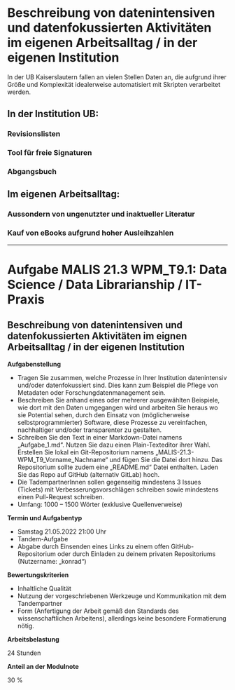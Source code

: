 # Beschreibung von datenintensiven und datenfokussierten Aktivitäten im eigenen Arbeitsalltag / in der eigenen Institution

In der UB Kaiserslautern fallen an vielen Stellen Daten an, die aufgrund ihrer Größe und Komplexität idealerweise automatisiert mit Skripten verarbeitet werden.

## In der Institution UB:

### Revisionslisten

### Tool für freie Signaturen

### Abgangsbuch

## Im eigenen Arbeitsalltag:

### Aussondern von ungenutzter und inaktueller Literatur

### Kauf von eBooks aufgrund hoher Ausleihzahlen


---

# Aufgabe MALIS 21.3 WPM_T9.1: Data Science / Data Librarianship / IT-Praxis

## Beschreibung von datenintensiven und datenfokussierten Aktivitäten im eignen Arbeitsalltag / in der eigenen Institution

**Aufgabenstellung**
* Tragen Sie zusammen, welche Prozesse in Ihrer Institution datenintensiv und/oder datenfokussiert sind. Dies kann zum Beispiel die Pflege von Metadaten oder Forschungdatenmanagement sein.
* Beschreiben Sie anhand eines oder mehrerer ausgewählten Beispiele, wie dort mit den Daten umgegangen wird und arbeiten Sie heraus wo sie Potential sehen, durch den Einsatz von (möglicherweise selbstprogrammierter) Software, diese Prozesse zu vereinfachen, nachhaltiger und/oder transparenter zu gestalten.
* Schreiben Sie den Text in einer Markdown-Datei namens „Aufgabe_1.md“. Nutzen Sie dazu einen Plain-Texteditor ihrer Wahl. Erstellen Sie lokal ein Git-Repositorium namens „MALIS-21.3- WPM_T9_Vorname_Nachname“ und fügen Sie die Datei dort hinzu. Das Repositorium sollte zudem eine „README.md“ Datei enthalten. Laden Sie das Repo auf GitHub (alternativ GitLab) hoch.
* Die TadempartnerInnen sollen gegenseitig mindestens 3 Issues (Tickets) mit Verbesserungsvorschlägen schreiben sowie mindestens einen Pull-Request schreiben.
* Umfang: 1000 – 1500 Wörter (exklusive Quellenverweise)

**Termin und Aufgabentyp**
* Samstag 21.05.2022 21:00 Uhr
* Tandem-Aufgabe
* Abgabe durch Einsenden eines Links zu einem offen GitHub-Repositorium oder durch Einladen zu deinem privaten Repositoriums (Nutzername: „konrad“)

**Bewertungskriterien**
* Inhaltliche Qualität
* Nutzung der vorgeschriebenen Werkzeuge und Kommunikation mit dem
Tandempartner
* Form (Anfertigung der Arbeit gemäß den Standards des wissenschaftlichen
Arbeitens), allerdings keine besondere Formatierung nötig.

**Arbeitsbelastung**

24 Stunden

**Anteil an der Modulnote**

30 %
